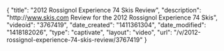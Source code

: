 {
    "title": "2012 Rossignol Experience 74 Skis Review",
    "description": "http:\/\/www.skis.com Review for the 2012 Rossignol Experience 74 Skis",
    "videoid": "3767419",
    "date_created": "1411361304",
    "date_modified": "1418182026",
    "type": "captivate",
    "layout": "video",
    "url": "\/v\/2012-rossignol-experience-74-skis-review\/3767419"
}